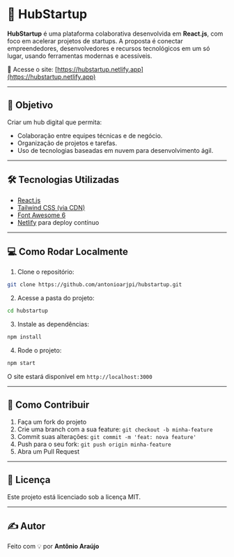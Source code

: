 # 🚀 HubStartup

**HubStartup** é uma plataforma colaborativa desenvolvida em **React.js**, com foco em acelerar projetos de startups. A proposta é conectar empreendedores, desenvolvedores e recursos tecnológicos em um só lugar, usando ferramentas modernas e acessíveis.

🔗 Acesse o site: [https://hubstartup.netlify.app](https://hubstartup.netlify.app)

---

## 🎯 Objetivo

Criar um hub digital que permita:
- Colaboração entre equipes técnicas e de negócio.
- Organização de projetos e tarefas.
- Uso de tecnologias baseadas em nuvem para desenvolvimento ágil.

---

## 🛠️ Tecnologias Utilizadas

- [React.js](https://reactjs.org/)
- [Tailwind CSS (via CDN)](https://tailwindcss.com/)
- [Font Awesome 6](https://fontawesome.com/)
- [Netlify](https://www.netlify.com/) para deploy contínuo

---

## 💻 Como Rodar Localmente

1. Clone o repositório:

```bash
git clone https://github.com/antonioarjpi/hubstartup.git
```

2. Acesse a pasta do projeto:

```bash
cd hubstartup
```

3. Instale as dependências:

```bash
npm install
```

4. Rode o projeto:

```bash
npm start
```

O site estará disponível em `http://localhost:3000`

---

## 🤝 Como Contribuir

1. Faça um fork do projeto
2. Crie uma branch com a sua feature: `git checkout -b minha-feature`
3. Commit suas alterações: `git commit -m 'feat: nova feature'`
4. Push para o seu fork: `git push origin minha-feature`
5. Abra um Pull Request

---

## 📄 Licença

Este projeto está licenciado sob a licença MIT.

---

## ✍️ Autor

Feito com 💡 por **Antônio Araújo**